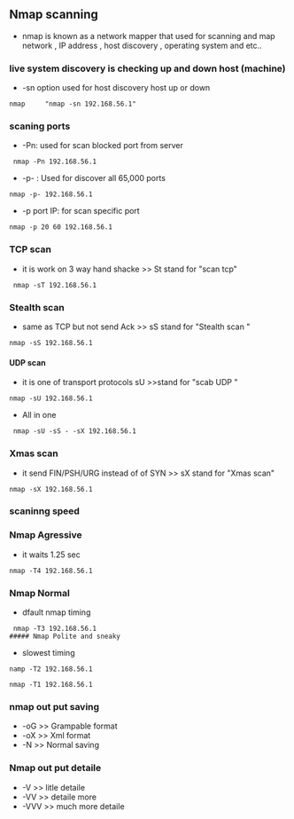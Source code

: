 ##  Nmap scanning 
- nmap is known as a network mapper that used for scanning  and map network , IP address , host discovery , operating system and etc..

### live system discovery is checking up and down host (machine)
- -sn option used for  host discovery host up or down
```
nmap     "nmap -sn 192.168.56.1"
```
### scaning ports
- -Pn: used for scan  blocked  port from server
```
 nmap -Pn 192.168.56.1 
```
- -p- : Used for discover all 65,000 ports
```
nmap -p- 192.168.56.1
```
- -p port IP:  for scan specific port 
```
nmap -p 20 60 192.168.56.1
```
###  TCP scan 
-  it is work on 3 way hand shacke >>  St stand for "scan tcp"
```
 nmap -sT 192.168.56.1 
```
### Stealth scan 
-  same as TCP but not send Ack >> sS stand for "Stealth scan "
```
nmap -sS 192.168.56.1 
```
#### UDP scan
- it is one of transport protocols   sU >>stand for "scab UDP "
```
nmap -sU 192.168.56.1 

```
- All in one 
```
 nmap -sU -sS - -sX 192.168.56.1 
```
###  Xmas scan 
- it send FIN/PSH/URG instead of of SYN >> sX stand for "Xmas scan"
```
nmap -sX 192.168.56.1 
```
### scaninng speed 
### Nmap Agressive 
- it waits 1.25 sec 
```
nmap -T4 192.168.56.1
```
### Nmap Normal 
- dfault nmap timing 
```
 nmap -T3 192.168.56.1
##### Nmap Polite and sneaky
```
- slowest timing 
```
namp -T2 192.168.56.1
```

```
nmap -T1 192.168.56.1

```
###  nmap out put saving 
- -oG    >> Grampable format
- -oX    >> Xml format
-  -N    >> Normal saving 
### Nmap  out put detaile 
-  -V    >> litle detaile
-  -VV   >> detaile more
-  -VVV   >> much more detaile 
